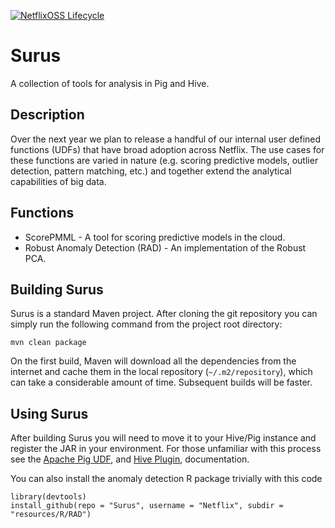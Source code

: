 [![NetflixOSS Lifecycle](https://img.shields.io/osslifecycle/Netflix/Surus.svg)]()

# Surus

A collection of tools for analysis in Pig and Hive.

## Description

Over the next year we plan to release a handful of our internal user defined functions (UDFs) that have broad adoption across Netflix.  The use 
cases for these functions are varied in nature (e.g. scoring predictive models, outlier detection, pattern matching, etc.) and together extend 
the analytical capabilities of big data.

## Functions
* ScorePMML - A tool for scoring predictive models in the cloud.
* Robust Anomaly Detection (RAD) - An implementation of the Robust PCA.

## Building Surus

Surus is a standard Maven project. After cloning the git repository you can simply run the following command from the project root directory:

    mvn clean package

On the first build, Maven will download all the dependencies from the internet and cache them in the local repository (`~/.m2/repository`), which 
can take a considerable amount of time. Subsequent builds will be faster.

## Using Surus

After building Surus you will need to move it to your Hive/Pig instance and register the JAR in your environment.  For those 
unfamiliar with this process see the [Apache Pig UDF](https://pig.apache.org/docs/r0.14.0/udf.html), 
and [Hive Plugin](https://cwiki.apache.org/confluence/display/Hive/HivePlugins), documentation.

You can also install the anomaly detection R package trivially with this code

    library(devtools)
    install_github(repo = "Surus", username = "Netflix", subdir = "resources/R/RAD")
